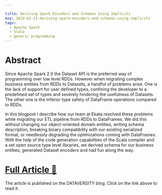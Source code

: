 ```yaml
---

title: Deriving Spark Encoders and Schemas Using Implicits
key: 2019-02-23-deriving-spark-encoders-and-schemas-using-implicits
tags:
  - Apache Spark
  - Scala
  - generic programming
---
```


# Abstract
Since Apache Spark 2.0 the Dataset API is the preferred way of programming over low level RDDs. However when migrating complex business entities from RDDs to Datasets, a handful of problems arise. One is the lack of support for user defined types, confining the developer to a predefined set of types and severely hindering the usefulness of Datasets. The other one is the inferior type safety of DataFrame operations compared to RDDs.

In this blogpost I describe how our team at Ekata resolved these problems while migrating our ETL pipeline from RDDs to DataFrames. We did this without changing our object-oriented domain entities, writing schema description, breaking binary compatibility with our existing serialized format, or needlessly degrading the optimizations coming with DataFrames. With the help of the code generation capabilities of the Scala compiler and a set open source type level libraries, we derived schema for our business entities, generated Dataset encoders and had fun along the way.

# [Full Article 🔗](https://www.dataversity.net/case-study-deriving-spark-encoders-and-schemas-using-implicits/#)
The article is published on the DATAVERSITY blog. Click on the link above to read it.
